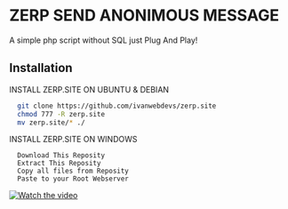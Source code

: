 
# ZERP SEND ANONIMOUS MESSAGE

A simple php script without SQL just Plug And Play!


## Installation

INSTALL ZERP.SITE ON UBUNTU & DEBIAN

```bash
  git clone https://github.com/ivanwebdevs/zerp.site
  chmod 777 -R zerp.site
  mv zerp.site/* ./
```
    
INSTALL ZERP.SITE ON WINDOWS

```step
  Download This Reposity
  Extract This Reposity
  Copy all files from Reposity
  Paste to your Root Webserver
```

[![Watch the video](https://i.stack.imgur.com/Vp2cE.png)](https://www.youtube.com/watch?v=E2KcZGlz9pw)

    
